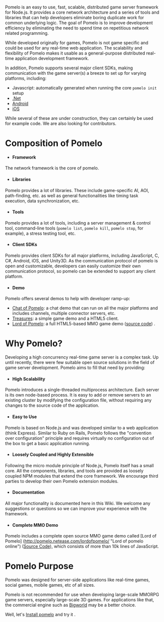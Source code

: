 Pomelo is an easy to use, fast, scalable, distributed game server framework for Node.js. It provides a core network architecture and a series of tools and libraries that can help developers eliminate boring duplicate work for common underlying logic. The goal of Pomelo is to improve development efficiency by eliminating the need to spend time on repetitious network related programming.

While developed originally for games, Pomelo is not game specific and could be used for any real-time web application. The scalability and flexibility of Pomelo makes it usable as a general-purpose distributed real-time application development framework.

In addition, Pomelo supports several major client SDKs, making communication with the game server(s) a breeze to set up for varying platforms, including:

- Javascript: automatically generated when running the core `pomelo init` setup
- [.Net](https://github.com/NetEase/pomelo-unityclient-socket)
- [Android](https://github.com/NetEase/pomelo-androidclient)
- [iOS](https://github.com/NetEase/pomelo-ioschat)

While several of these are under construction, they can certainly be used for example code. We are also looking for contributors.

Composition of Pomelo 
=====================

* #### Framework
The network framework is the core of pomelo.

* #### Libraries
Pomelo provides a lot of libraries. These include game-specific AI, AOI, path-finding, etc. as well as general functionalities like timing task execution, data synchronization, etc.

* #### Tools
Pomelo provides a lot of tools, including a server management & control tool, command-line tools (`pomelo list`, `pomelo kill`, `pomelo stop`, for example), a stress testing tool, etc.

* #### Client SDKs
Pomelo provides client SDKs for all major platforms, including JavaScript, C, C#, Android, iOS, and Unity3D. As the communication protocol of pomelo is open and customizable, developers can easily customize their own communication protocol, so pomelo can be extended to support any client platform.

* #### Demo
Pomelo offers several demos to help with developer ramp-up:
- [Chat of Pomelo](https://github.com/NetEase/chatofpomelo): a chat demo that can run on all the major platforms and includes channels, multiple connector servers, etc.
- [Treasures](https://github.com/NetEase/treasures): a simple game demo and a HTML5 client.
- [Lord of Pomelo](http://pomelo.netease.com/lordofpomelo/ "Lordofpomelo"): a full HTML5-based MMO game demo  ([source code](https://github.com/NetEase/lordofpomelo "Lordofpomelo source")) .

Why Pomelo?
===========

Developing a high concurrency real-time game server is a complex task. Up until recently, there were few  suitable open source solutions in the field of game server development. Pomelo aims to fill that need by providing:

* #### High Scalability
Pomelo introduces a single-threaded multiprocess architecture. Each server is its own node-based process. It is easy to add or remove servers to an existing cluster by modifying the configuration file, without requiring any changes to the source code of the application.

* #### Easy to Use
Pomelo is based on Node.js and was developed similar to a web application (think Express). Similar to Ruby on Rails, Pomelo follows the "convention over configuration" principle and requires virtually no configuration out of the box to get a basic application running.

* #### Loosely Coupled and Highly Extensible
Following the micro module principle of Node.js, Pomelo itself has a small core. All the components, libraries, and tools are provided as loosely coupled NPM modules that extend the core framework. We encourage third parties to develop their own Pomelo extension modules.

* #### Documentation
All major functionality is documented here in this Wiki. We welcome any suggestions or questions so we can improve your experience with the framework.

* #### Complete MMO Demo
Pomelo includes a complete open source MMO game demo called [Lord of Pomelo] (http://pomelo.netease.com/lordofpomelo/ "Lord of pomelo online") ([Source Code](https://github.com/NetEase/lordofpomelo "Lordofpomelo source " )), which consists of more than 10k lines of JavaScript.

Pomelo Purpose
==============

Pomelo was designed for server-side applications like real-time games, social games, mobile games, etc of all sizes.

Pomelo is not recommended for use when developing large-scale MMORPG game servers, especially large-scale 3D games. For applications like that, the commercial engine such as [Bigworld](http://bigworldtech.com/en/) may be a better choice.

Well, let's [Install pomelo](Installation "pomelo Installation") and try it .